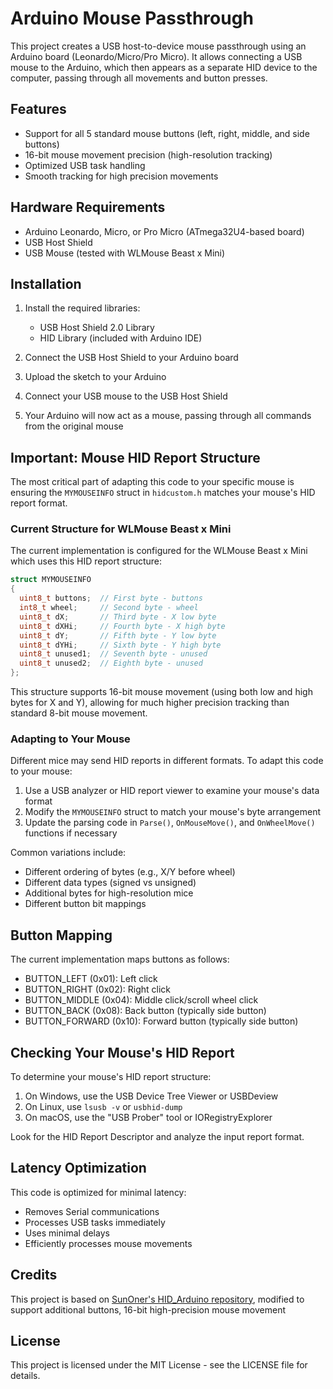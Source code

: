 # Arduino Mouse Passthrough

This project creates a USB host-to-device mouse passthrough using an Arduino board (Leonardo/Micro/Pro Micro). It allows connecting a USB mouse to the Arduino, which then appears as a separate HID device to the computer, passing through all movements and button presses.

## Features

- Support for all 5 standard mouse buttons (left, right, middle, and side buttons)
- 16-bit mouse movement precision (high-resolution tracking)
- Optimized USB task handling
- Smooth tracking for high precision movements

## Hardware Requirements

- Arduino Leonardo, Micro, or Pro Micro (ATmega32U4-based board)
- USB Host Shield
- USB Mouse (tested with WLMouse Beast x Mini)

## Installation

1. Install the required libraries:
   - USB Host Shield 2.0 Library
   - HID Library (included with Arduino IDE)

2. Connect the USB Host Shield to your Arduino board
3. Upload the sketch to your Arduino
4. Connect your USB mouse to the USB Host Shield
5. Your Arduino will now act as a mouse, passing through all commands from the original mouse

## Important: Mouse HID Report Structure

The most critical part of adapting this code to your specific mouse is ensuring the `MYMOUSEINFO` struct in `hidcustom.h` matches your mouse's HID report format.

### Current Structure for WLMouse Beast x Mini

The current implementation is configured for the WLMouse Beast x Mini which uses this HID report structure:

```cpp
struct MYMOUSEINFO
{
  uint8_t buttons;  // First byte - buttons
  int8_t wheel;     // Second byte - wheel
  uint8_t dX;       // Third byte - X low byte
  uint8_t dXHi;     // Fourth byte - X high byte
  uint8_t dY;       // Fifth byte - Y low byte
  uint8_t dYHi;     // Sixth byte - Y high byte
  uint8_t unused1;  // Seventh byte - unused
  uint8_t unused2;  // Eighth byte - unused
};
```

This structure supports 16-bit mouse movement (using both low and high bytes for X and Y), allowing for much higher precision tracking than standard 8-bit mouse movement.

### Adapting to Your Mouse

Different mice may send HID reports in different formats. To adapt this code to your mouse:

1. Use a USB analyzer or HID report viewer to examine your mouse's data format
2. Modify the `MYMOUSEINFO` struct to match your mouse's byte arrangement
3. Update the parsing code in `Parse()`, `OnMouseMove()`, and `OnWheelMove()` functions if necessary

Common variations include:
- Different ordering of bytes (e.g., X/Y before wheel)
- Different data types (signed vs unsigned)
- Additional bytes for high-resolution mice
- Different button bit mappings

## Button Mapping

The current implementation maps buttons as follows:
- BUTTON_LEFT (0x01): Left click
- BUTTON_RIGHT (0x02): Right click
- BUTTON_MIDDLE (0x04): Middle click/scroll wheel click
- BUTTON_BACK (0x08): Back button (typically side button)
- BUTTON_FORWARD (0x10): Forward button (typically side button)

## Checking Your Mouse's HID Report

To determine your mouse's HID report structure:
1. On Windows, use the USB Device Tree Viewer or USBDeview
2. On Linux, use `lsusb -v` or `usbhid-dump`
3. On macOS, use the "USB Prober" tool or IORegistryExplorer

Look for the HID Report Descriptor and analyze the input report format.

## Latency Optimization

This code is optimized for minimal latency:
- Removes Serial communications
- Processes USB tasks immediately
- Uses minimal delays
- Efficiently processes mouse movements

## Credits

This project is based on [SunOner's HID_Arduino repository](https://github.com/SunOner/HID_Arduino/), modified to support additional buttons, 16-bit high-precision mouse movement

## License

This project is licensed under the MIT License - see the LICENSE file for details.
